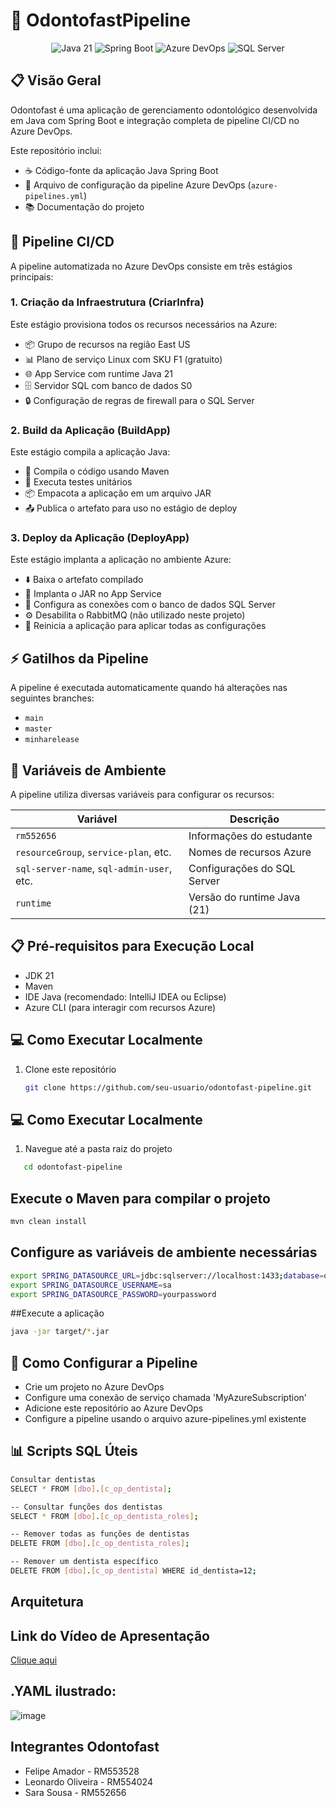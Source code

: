 # 🦷 OdontofastPipeline

<div align="center">
  <img src="https://img.shields.io/badge/java-21-orange?style=for-the-badge&logo=java" alt="Java 21"/>
  <img src="https://img.shields.io/badge/Spring%20Boot-latest-green?style=for-the-badge&logo=spring-boot" alt="Spring Boot"/>
  <img src="https://img.shields.io/badge/Azure%20DevOps-pipeline-blue?style=for-the-badge&logo=azure-devops" alt="Azure DevOps"/>
  <img src="https://img.shields.io/badge/SQL%20Server-azure-blue?style=for-the-badge&logo=microsoft-sql-server" alt="SQL Server"/>
</div>

## 📋 Visão Geral

Odontofast é uma aplicação de gerenciamento odontológico desenvolvida em Java com Spring Boot e integração completa de pipeline CI/CD no Azure DevOps.

Este repositório inclui:
- ☕ Código-fonte da aplicação Java Spring Boot
- 🔄 Arquivo de configuração da pipeline Azure DevOps (`azure-pipelines.yml`)
- 📚 Documentação do projeto

## 🚀 Pipeline CI/CD

A pipeline automatizada no Azure DevOps consiste em três estágios principais:

### 1. Criação da Infraestrutura (CriarInfra)

Este estágio provisiona todos os recursos necessários na Azure:
- 📦 Grupo de recursos na região East US
- 📊 Plano de serviço Linux com SKU F1 (gratuito)
- 🌐 App Service com runtime Java 21
- 🗄️ Servidor SQL com banco de dados S0
- 🔒 Configuração de regras de firewall para o SQL Server

### 2. Build da Aplicação (BuildApp)

Este estágio compila a aplicação Java:
- 🔨 Compila o código usando Maven
- 🧪 Executa testes unitários
- 📦 Empacota a aplicação em um arquivo JAR
- 📤 Publica o artefato para uso no estágio de deploy

### 3. Deploy da Aplicação (DeployApp)

Este estágio implanta a aplicação no ambiente Azure:
- ⬇️ Baixa o artefato compilado
- 🚀 Implanta o JAR no App Service
- 🔄 Configura as conexões com o banco de dados SQL Server
- ⚙️ Desabilita o RabbitMQ (não utilizado neste projeto)
- 🔄 Reinicia a aplicação para aplicar todas as configurações

## ⚡ Gatilhos da Pipeline

A pipeline é executada automaticamente quando há alterações nas seguintes branches:
- `main`
- `master`
- `minharelease`

## 🔧 Variáveis de Ambiente

A pipeline utiliza diversas variáveis para configurar os recursos:

| Variável | Descrição |
|----------|-----------|
| `rm552656` | Informações do estudante |
| `resourceGroup`, `service-plan`, etc. | Nomes de recursos Azure |
| `sql-server-name`, `sql-admin-user`, etc. | Configurações do SQL Server |
| `runtime` | Versão do runtime Java (21) |

## 📋 Pré-requisitos para Execução Local

- JDK 21
- Maven
- IDE Java (recomendado: IntelliJ IDEA ou Eclipse)
- Azure CLI (para interagir com recursos Azure)

## 💻 Como Executar Localmente

1. Clone este repositório
   ```bash
   git clone https://github.com/seu-usuario/odontofast-pipeline.git

## 💻 Como Executar Localmente

1. Navegue até a pasta raiz do projeto
```bash
   cd odontofast-pipeline
```
## Execute o Maven para compilar o projeto
```bash
mvn clean install
```
## Configure as variáveis de ambiente necessárias
```bash
export SPRING_DATASOURCE_URL=jdbc:sqlserver://localhost:1433;database=odontodb
export SPRING_DATASOURCE_USERNAME=sa
export SPRING_DATASOURCE_PASSWORD=yourpassword
```
##Execute a aplicação
```bash
java -jar target/*.jar
```

## 🔄 Como Configurar a Pipeline

- Crie um projeto no Azure DevOps
- Configure uma conexão de serviço chamada 'MyAzureSubscription'
- Adicione este repositório ao Azure DevOps
- Configure a pipeline usando o arquivo azure-pipelines.yml existente

## 📊 Scripts SQL Úteis
```bash
Consultar dentistas
SELECT * FROM [dbo].[c_op_dentista];

-- Consultar funções dos dentistas
SELECT * FROM [dbo].[c_op_dentista_roles];

-- Remover todas as funções de dentistas
DELETE FROM [dbo].[c_op_dentista_roles];

-- Remover um dentista específico
DELETE FROM [dbo].[c_op_dentista] WHERE id_dentista=12;
```

## Arquitetura

## Link do Vídeo de Apresentação 
[Clique aqui](https://www.youtube.com/watch?v=MxP7L1ZopFg&feature=youtu.be)


## .YAML ilustrado:
![image](https://github.com/user-attachments/assets/94032f4b-baf1-449a-9c7e-185a33a10abc)


## Integrantes Odontofast
- Felipe Amador - RM553528
- Leonardo Oliveira - RM554024
- Sara Sousa - RM552656
